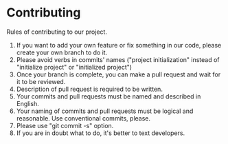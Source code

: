 # Contributing
Rules of contributing to our project.
1. If you want to add your own feature or fix something in our code, please create your own branch to do it.
2. Please avoid verbs in commits' names ("project initialization" instead of "initialize project" or "initialized project")
3. Once your branch is complete, you can make a pull request and wait for it to be reviewed.
4. Description of pull request is required to be written.
5. Your commits and pull requests must be named and described in English.
6. Your naming of commits and pull requests must be logical and reasonable. Use conventional commits, please.
7. Please use "git commit -s" option.
8. If you are in doubt what to do, it's better to text developers.

